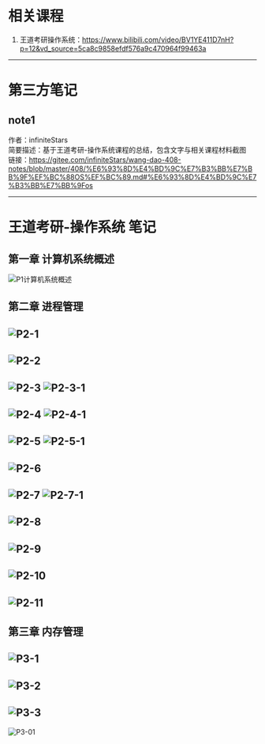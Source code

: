 # 相关课程
1. 王道考研操作系统：https://www.bilibili.com/video/BV1YE411D7nH?p=12&vd_source=5ca8c9858efdf576a9c470964f99463a

---
# 第三方笔记
## note1
作者：infiniteStars  
简要描述：基于王道考研-操作系统课程的总结，包含文字与相关课程材料截图   
链接：https://gitee.com/infiniteStars/wang-dao-408-notes/blob/master/408/%E6%93%8D%E4%BD%9C%E7%B3%BB%E7%BB%9F%EF%BC%88OS%EF%BC%89.md#%E6%93%8D%E4%BD%9C%E7%B3%BB%E7%BB%9Fos

---
# 王道考研-操作系统 笔记
## 第一章 计算机系统概述
![P1计算机系统概述](https://github.com/1669367170/notes/blob/master/reading-notes/02-operating_system/%E7%8E%8B%E9%81%93%E8%80%83%E7%A0%94-%E6%93%8D%E4%BD%9C%E7%B3%BB%E7%BB%9F/imgs/P1%20%E8%AE%A1%E7%AE%97%E6%9C%BA%E7%B3%BB%E7%BB%9F%E6%A6%82%E8%BF%B0.png)
## 第二章 进程管理
![P2-1](https://github.com/1669367170/notes/blob/master/reading-notes/02-operating_system/%E7%8E%8B%E9%81%93%E8%80%83%E7%A0%94-%E6%93%8D%E4%BD%9C%E7%B3%BB%E7%BB%9F/imgs/P2%20%E8%BF%9B%E7%A8%8B%E7%AE%A1%E7%90%861.png)
---
![P2-2](https://github.com/1669367170/notes/blob/master/reading-notes/02-operating_system/%E7%8E%8B%E9%81%93%E8%80%83%E7%A0%94-%E6%93%8D%E4%BD%9C%E7%B3%BB%E7%BB%9F/imgs/P2%20%E8%BF%9B%E7%A8%8B%E7%AE%A1%E7%90%862.png)
---
![P2-3](https://github.com/1669367170/notes/blob/master/reading-notes/02-operating_system/%E7%8E%8B%E9%81%93%E8%80%83%E7%A0%94-%E6%93%8D%E4%BD%9C%E7%B3%BB%E7%BB%9F/imgs/P2%20%E8%BF%9B%E7%A8%8B%E7%AE%A1%E7%90%863.png)
![P2-3-1](https://github.com/1669367170/notes/blob/master/reading-notes/02-operating_system/%E7%8E%8B%E9%81%93%E8%80%83%E7%A0%94-%E6%93%8D%E4%BD%9C%E7%B3%BB%E7%BB%9F/imgs/%E8%BF%9B%E7%A8%8B%E7%AE%A1%E7%90%86-01%20%E4%B8%89%E5%B1%82%E8%B0%83%E5%BA%A6%E7%9A%84%E8%81%94%E7%B3%BB%E5%92%8C%E5%AF%B9%E6%AF%94.png)
---
![P2-4](https://github.com/1669367170/notes/blob/master/reading-notes/02-operating_system/%E7%8E%8B%E9%81%93%E8%80%83%E7%A0%94-%E6%93%8D%E4%BD%9C%E7%B3%BB%E7%BB%9F/imgs/P2%20%E8%BF%9B%E7%A8%8B%E7%AE%A1%E7%90%864.png)
![P2-4-1](https://github.com/1669367170/notes/blob/master/reading-notes/02-operating_system/%E7%8E%8B%E9%81%93%E8%80%83%E7%A0%94-%E6%93%8D%E4%BD%9C%E7%B3%BB%E7%BB%9F/imgs/%E8%BF%9B%E7%A8%8B%E7%AE%A1%E7%90%86-02%20%E4%B8%89%E7%A7%8D%E8%B0%83%E5%BA%A6%E7%AE%97%E6%B3%95%E5%AF%B9%E6%AF%94.png)
---
![P2-5](https://github.com/1669367170/notes/blob/master/reading-notes/02-operating_system/%E7%8E%8B%E9%81%93%E8%80%83%E7%A0%94-%E6%93%8D%E4%BD%9C%E7%B3%BB%E7%BB%9F/imgs/P2%20%E8%BF%9B%E7%A8%8B%E7%AE%A1%E7%90%865.png)
![P2-5-1](https://github.com/1669367170/notes/blob/master/reading-notes/02-operating_system/%E7%8E%8B%E9%81%93%E8%80%83%E7%A0%94-%E6%93%8D%E4%BD%9C%E7%B3%BB%E7%BB%9F/imgs/%E8%BF%9B%E7%A8%8B%E7%AE%A1%E7%90%86-03%20%E4%B8%89%E7%A7%8D%E8%B0%83%E5%BA%A6%E7%AE%97%E6%B3%95%E5%AF%B9%E6%AF%942.png)
---
![P2-6](https://github.com/1669367170/notes/blob/master/reading-notes/02-operating_system/%E7%8E%8B%E9%81%93%E8%80%83%E7%A0%94-%E6%93%8D%E4%BD%9C%E7%B3%BB%E7%BB%9F/imgs/P2%20%E8%BF%9B%E7%A8%8B%E7%AE%A1%E7%90%866.png)
---
![P2-7](https://github.com/1669367170/notes/blob/master/reading-notes/02-operating_system/%E7%8E%8B%E9%81%93%E8%80%83%E7%A0%94-%E6%93%8D%E4%BD%9C%E7%B3%BB%E7%BB%9F/imgs/P2%20%E8%BF%9B%E7%A8%8B%E7%AE%A1%E7%90%867.png)
![P2-7-1](https://github.com/1669367170/notes/blob/master/reading-notes/02-operating_system/%E7%8E%8B%E9%81%93%E8%80%83%E7%A0%94-%E6%93%8D%E4%BD%9C%E7%B3%BB%E7%BB%9F/imgs/%E8%BF%9B%E7%A8%8B%E7%AE%A1%E7%90%86-04%20%E7%94%9F%E4%BA%A7%E8%80%85%E6%B6%88%E8%B4%B9%E8%80%85%E5%AE%9E%E7%8E%B0.png)
---
![P2-8](https://github.com/1669367170/notes/blob/master/reading-notes/02-operating_system/%E7%8E%8B%E9%81%93%E8%80%83%E7%A0%94-%E6%93%8D%E4%BD%9C%E7%B3%BB%E7%BB%9F/imgs/P2%20%E8%BF%9B%E7%A8%8B%E7%AE%A1%E7%90%868.png)
---
![P2-9](https://github.com/1669367170/notes/blob/master/reading-notes/02-operating_system/%E7%8E%8B%E9%81%93%E8%80%83%E7%A0%94-%E6%93%8D%E4%BD%9C%E7%B3%BB%E7%BB%9F/imgs/P2%20%E8%BF%9B%E7%A8%8B%E7%AE%A1%E7%90%869.png)
---
![P2-10](../02-operating_system/王道考研-操作系统/imgs/P2%20进程管理10.png)
---
![P2-11](../02-operating_system/王道考研-操作系统/imgs/P2%20进程管理11.png)
---
## 第三章 内存管理
![P3-1](../02-operating_system/王道考研-操作系统/imgs/P3%20内存管理1.png)
---
![P3-2](../02-operating_system/王道考研-操作系统/imgs/P3%20内存管理2.png)
---
![P3-3](../02-operating_system/王道考研-操作系统/imgs/P3%20内存管理3.png)
---
![P3-01](../02-operating_system/王道考研-操作系统/imgs/P3-01四种动态分配分区算法对比.png)
